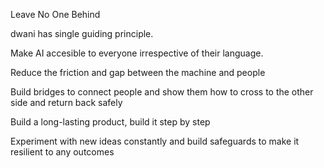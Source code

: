 Leave No One Behind 

dwani has single guiding principle.

Make AI accesible to everyone irrespective of their language.

Reduce the friction and gap between the machine and people

Build bridges to connect people and show them how to cross to the other side and return back safely

Build a long-lasting product, build it step by step

Experiment with new ideas constantly and build safeguards to make it resilient to any outcomes
